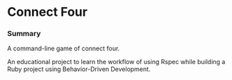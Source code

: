 # Connect Four

### Summary

A command-line game of connect four.

An educational project to learn the workflow of using Rspec while building a
Ruby project using Behavior-Driven Development.
